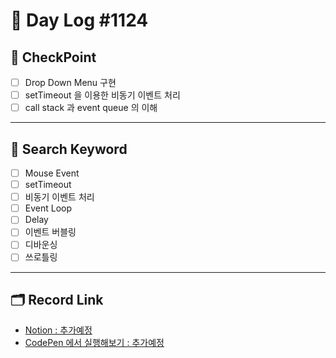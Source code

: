 # __🎥 Day Log #1124__

## 📌 __CheckPoint__
- [ ] Drop Down Menu 구현
- [ ] setTimeout 을 이용한 비동기 이벤트 처리
- [ ] call stack 과 event queue 의 이해
---
## 🔖 __Search Keyword__
- [ ] Mouse Event
- [ ] setTimeout
- [ ] 비동기 이벤트 처리
- [ ] Event Loop
- [ ] Delay
- [ ] 이벤트 버블링
- [ ] 디바운싱
- [ ] 쓰로틀링
---
## 🗂 __Record Link__
- [Notion : 추가예정]()
- [CodePen 에서 실행해보기 : 추가예정]()
